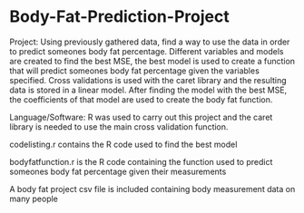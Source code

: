 # Body-Fat-Prediction-Project
Project:
Using previously gathered data, find a way to use the data in order to predict someones body fat percentage. Different variables and models are created to find the best MSE, the best model is used to create a function that will predict someones body fat percentage given the variables specified. Cross validations is used with the caret library and the resulting data is stored in a linear model. After finding the model with the best MSE, the coefficients of that model are used to create the body fat function.

Language/Software:
R was used to carry out this project and the caret library is needed to use the main cross validation function.

codelisting.r contains the R code used to find the best model

bodyfatfunction.r is the R code containing the function used to predict someones body fat percentage given their measurements

A body fat project csv file is included containing body measurement data on many people
